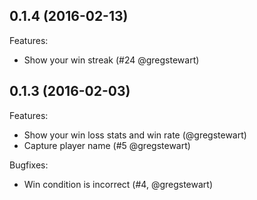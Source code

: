 ## 0.1.4 (2016-02-13)

Features:

  - Show your win streak (#24 @gregstewart)

## 0.1.3 (2016-02-03)

Features:

  - Show your win loss stats and win rate (@gregstewart)
  - Capture player name (#5 @gregstewart)

Bugfixes:

  - Win condition is incorrect (#4, @gregstewart)
